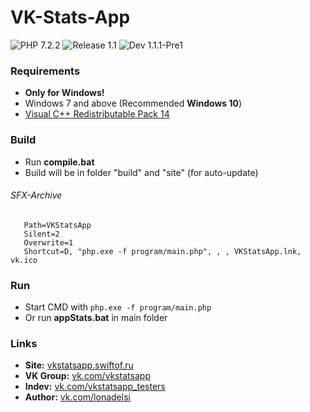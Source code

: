 # VK-Stats-App
 
![PHP 7.2.2](https://img.shields.io/badge/PHP-7.2.2-lightgray.svg?longCache=true&style=flat)
![Release 1.1](https://img.shields.io/badge/release-v1.1-blue.svg?longCache=true&style=flat)
![Dev 1.1.1-Pre1](https://img.shields.io/badge/dev-v1.1.1--Pre1-orange.svg?longCache=true&style=flat) 

### Requirements
* **Only for Windows!**
* Windows 7 and above (Recommended **Windows 10**)
* [Visual C++ Redistributable Pack 14](https://microsoft.com/en-gb/download/details.aspx?id=48145)

### Build
* Run **compile.bat**
* Build will be in folder "build" and "site" (for auto-update)

###### SFX-Archive #####
```
   Path=VKStatsApp
   Silent=2
   Overwrite=1
   Shortcut=D, "php.exe -f program/main.php", , , VKStatsApp.lnk, vk.ico
```

### Run ###
* Start CMD with `php.exe -f program/main.php`
* Or run **appStats.bat** in main folder

### Links
* **Site:** [vkstatsapp.swiftof.ru](http://vkstatsapp.swiftof.ru)
* **VK Group:** [vk.com/vkstatsapp](https://vk.com/vkstatsapp)
* **Indev:** [vk.com/vkstatsapp_testers](https://vk.com/vkstatsapp_testers)
* **Author:** [vk.com/lonadelsi](https://vk.com/lonadelsi)
